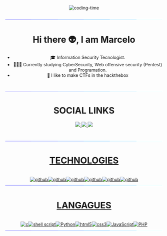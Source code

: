 <div  align="center"> 
  <div style="display: inline_block"><br>
    <img align="center" height="250" alt="coding-time" src="./img/urahara.gif">
      </div>
    
</br>
<img src="./img/115834477-dbab4500-a447-11eb-908a-139a6edaec5c.gif">

#
# Hi there 👽, I am Marcelo 
- 🎓 Information Security Tecnologist.
- 👨🏻‍💻 Currently studying CyberSecurity, Web offensive security (Pentest) and Programation.
- 👻 I like to make CTFs in the hackthebox

</br>
<img src="./img/115834477-dbab4500-a447-11eb-908a-139a6edaec5c.gif"

#
# SOCIAL LINKS

 <a href = "https://www.linkedin.com/in/marcelosantosf/"><img width="120" src="https://img.shields.io/badge/LinkedIn-0077B5?style=for-the-badge&logo=linkedin&logoColor=white"/><a href = "https://beacons.ai/aluc4rd
/">
<img width="60" src="https://cdn.shopify.com/s/files/1/0275/0716/3203/files/THMlogo-gray_scale_824x.png?v=1614347081"/><a href = "https://app.hackthebox.com/profile/1090810
/"> <img width="120" src="https://doimages.nyc3.digitaloceanspaces.com/hackthebox-logo@4x.png"/>

</br>
<img src="./img/115834477-dbab4500-a447-11eb-908a-139a6edaec5c.gif"

#
# TECHNOLOGIES
<div style="display; inline_block"><br/><img olign="center" alt="github" src="https://img.shields.io/badge/GitHub-100000?style=for-the-badge&logo=github&logoColor=white" /><img olign="center" alt="github" src="https://img.shields.io/badge/Linux-FCC624?style=for-the-badge&logo=linux&logoColor=black" /><img olign="center" alt="github" src="https://img.shields.io/badge/Debian-A81D33?style=for-the-badge&logo=debian&logoColor=white"/><img olign="center" alt="github" src="https://img.shields.io/badge/Kali_Linux-557C94?style=for-the-badge&logo=kali-linux&logoColor=white"/><img olign="center" alt="github" src="https://img.shields.io/badge/Visual_Studio_Code-0078D4?style=for-the-badge&logo=visual%20studio%20code&logoColor=white"/><img olign="center" alt="github" src="https://img.shields.io/badge/Notion-000000?style=for-the-badge&logo=notion&logoColor=white"/>

</br>
<img src="./img/115834477-dbab4500-a447-11eb-908a-139a6edaec5c.gif"

#
# LANGAGUES 
<div style="display; inline_block"><br/>
<img olign="center" alt="c" src="https://img.shields.io/badge/C-00599C?style=for-the-badge&logo=c&logoColor=white" /><img olign="center" alt="shell script" src="https://img.shields.io/badge/Shell_Script-121011?style=for-the-badge&logo=gnu-bash&logoColor=white" /><img olign="center" alt="Python" src="https://img.shields.io/badge/Python-14354C?style=for-the-badge&logo=python&logoColor=white" /><img olign="center" alt="html5" src="https://img.shields.io/badge/HTML5-E34F26?style=for-the-badge&logo=html5&logoColor=white" /><img olign="center" alt="css3" src="https://img.shields.io/badge/CSS3-1572B6?style=for-the-badge&logo=css3&logoColor=white" /><img olign="center" alt="JavaScript" src="https://img.shields.io/badge/JavaScript-323330?style=for-the-badge&logo=javascript&logoColor=F7DF1E" /><img olign="center" alt="PHP" src="https://img.shields.io/badge/PHP-777BB4?style=for-the-badge&logo=php&logoColor=white" />

</br>
<img src="./img/115834477-dbab4500-a447-11eb-908a-139a6edaec5c.gif"
